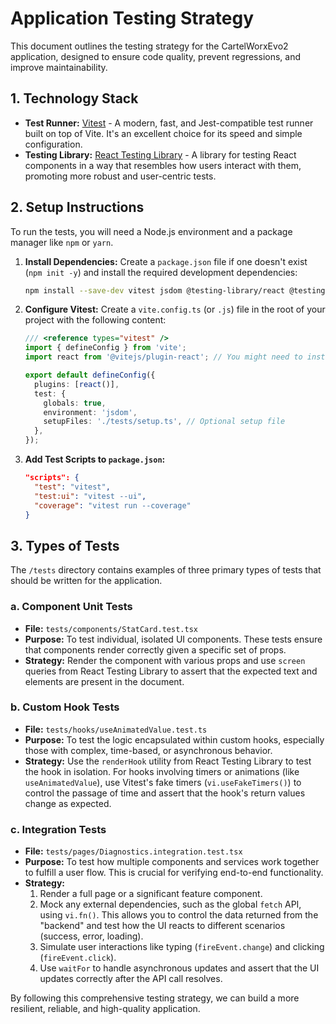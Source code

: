 # Application Testing Strategy

This document outlines the testing strategy for the CartelWorxEvo2 application, designed to ensure code quality, prevent regressions, and improve maintainability.

## 1. Technology Stack

-   **Test Runner:** [Vitest](https://vitest.dev/) - A modern, fast, and Jest-compatible test runner built on top of Vite. It's an excellent choice for its speed and simple configuration.
-   **Testing Library:** [React Testing Library](https://testing-library.com/docs/react-testing-library/intro/) - A library for testing React components in a way that resembles how users interact with them, promoting more robust and user-centric tests.

## 2. Setup Instructions

To run the tests, you will need a Node.js environment and a package manager like `npm` or `yarn`.

1.  **Install Dependencies:**
    Create a `package.json` file if one doesn't exist (`npm init -y`) and install the required development dependencies:

    ```bash
    npm install --save-dev vitest jsdom @testing-library/react @testing-library/jest-dom
    ```

2.  **Configure Vitest:**
    Create a `vite.config.ts` (or `.js`) file in the root of your project with the following content:

    ```typescript
    /// <reference types="vitest" />
    import { defineConfig } from 'vite';
    import react from '@vitejs/plugin-react'; // You might need to install this: npm i -D @vitejs/plugin-react

    export default defineConfig({
      plugins: [react()],
      test: {
        globals: true,
        environment: 'jsdom',
        setupFiles: './tests/setup.ts', // Optional setup file
      },
    });
    ```

3.  **Add Test Scripts to `package.json`:**

    ```json
    "scripts": {
      "test": "vitest",
      "test:ui": "vitest --ui",
      "coverage": "vitest run --coverage"
    }
    ```

## 3. Types of Tests

The `/tests` directory contains examples of three primary types of tests that should be written for the application.

### a. Component Unit Tests

-   **File:** `tests/components/StatCard.test.tsx`
-   **Purpose:** To test individual, isolated UI components. These tests ensure that components render correctly given a specific set of props.
-   **Strategy:** Render the component with various props and use `screen` queries from React Testing Library to assert that the expected text and elements are present in the document.

### b. Custom Hook Tests

-   **File:** `tests/hooks/useAnimatedValue.test.ts`
-   **Purpose:** To test the logic encapsulated within custom hooks, especially those with complex, time-based, or asynchronous behavior.
-   **Strategy:** Use the `renderHook` utility from React Testing Library to test the hook in isolation. For hooks involving timers or animations (like `useAnimatedValue`), use Vitest's fake timers (`vi.useFakeTimers()`) to control the passage of time and assert that the hook's return values change as expected.

### c. Integration Tests

-   **File:** `tests/pages/Diagnostics.integration.test.tsx`
-   **Purpose:** To test how multiple components and services work together to fulfill a user flow. This is crucial for verifying end-to-end functionality.
-   **Strategy:**
    1.  Render a full page or a significant feature component.
    2.  Mock any external dependencies, such as the global `fetch` API, using `vi.fn()`. This allows you to control the data returned from the "backend" and test how the UI reacts to different scenarios (success, error, loading).
    3.  Simulate user interactions like typing (`fireEvent.change`) and clicking (`fireEvent.click`).
    4.  Use `waitFor` to handle asynchronous updates and assert that the UI updates correctly after the API call resolves.

By following this comprehensive testing strategy, we can build a more resilient, reliable, and high-quality application.
